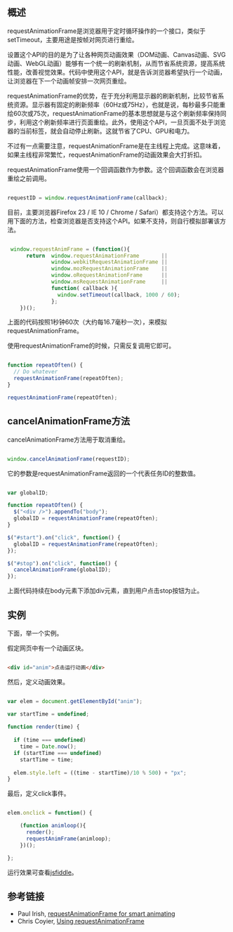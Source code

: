 

## 概述

requestAnimationFrame是浏览器用于定时循环操作的一个接口，类似于setTimeout，主要用途是按帧对网页进行重绘。

设置这个API的目的是为了让各种网页动画效果（DOM动画、Canvas动画、SVG动画、WebGL动画）能够有一个统一的刷新机制，从而节省系统资源，提高系统性能，改善视觉效果。代码中使用这个API，就是告诉浏览器希望执行一个动画，让浏览器在下一个动画帧安排一次网页重绘。

requestAnimationFrame的优势，在于充分利用显示器的刷新机制，比较节省系统资源。显示器有固定的刷新频率（60Hz或75Hz），也就是说，每秒最多只能重绘60次或75次，requestAnimationFrame的基本思想就是与这个刷新频率保持同步，利用这个刷新频率进行页面重绘。此外，使用这个API，一旦页面不处于浏览器的当前标签，就会自动停止刷新。这就节省了CPU、GPU和电力。

不过有一点需要注意，requestAnimationFrame是在主线程上完成。这意味着，如果主线程非常繁忙，requestAnimationFrame的动画效果会大打折扣。

requestAnimationFrame使用一个回调函数作为参数。这个回调函数会在浏览器重绘之前调用。

``` javascript

requestID = window.requestAnimationFrame(callback); 

```

目前，主要浏览器Firefox 23 / IE 10 / Chrome / Safari）都支持这个方法。可以用下面的方法，检查浏览器是否支持这个API。如果不支持，则自行模拟部署该方法。

``` javascript

 window.requestAnimFrame = (function(){
      return  window.requestAnimationFrame       || 
              window.webkitRequestAnimationFrame || 
              window.mozRequestAnimationFrame    || 
              window.oRequestAnimationFrame      || 
              window.msRequestAnimationFrame     || 
              function( callback ){
                window.setTimeout(callback, 1000 / 60);
              };
    })();

```

上面的代码按照1秒钟60次（大约每16.7毫秒一次），来模拟requestAnimationFrame。

使用requestAnimationFrame的时候，只需反复调用它即可。

``` javascript

function repeatOften() {
  // Do whatever
  requestAnimationFrame(repeatOften);
}

requestAnimationFrame(repeatOften);

```

## cancelAnimationFrame方法

cancelAnimationFrame方法用于取消重绘。

``` javascript

window.cancelAnimationFrame(requestID);

```

它的参数是requestAnimationFrame返回的一个代表任务ID的整数值。

``` javascript

var globalID;

function repeatOften() {
  $("<div />").appendTo("body");
  globalID = requestAnimationFrame(repeatOften);
}

$("#start").on("click", function() {
  globalID = requestAnimationFrame(repeatOften);
});

$("#stop").on("click", function() {
  cancelAnimationFrame(globalID);
});

```

上面代码持续在body元素下添加div元素，直到用户点击stop按钮为止。

## 实例

下面，举一个实例。

假定网页中有一个动画区块。

``` html

<div id="anim">点击运行动画</div> 

```

然后，定义动画效果。

``` javascript

var elem = document.getElementById("anim");

var startTime = undefined;
 
function render(time) {
 
  if (time === undefined)
    time = Date.now();
  if (startTime === undefined)
    startTime = time;
 
  elem.style.left = ((time - startTime)/10 % 500) + "px";
}

```

最后，定义click事件。

``` javascript

elem.onclick = function() {

    (function animloop(){
      render();
      requestAnimFrame(animloop);
    })();

};

```

运行效果可查看[jsfiddle](http://jsfiddle.net/paul/rjbGw/3/)。

## 参考链接

- Paul Irish, [requestAnimationFrame for smart animating](http://paulirish.com/2011/requestanimationframe-for-smart-animating/)
- Chris Coyier, [Using requestAnimationFrame](http://css-tricks.com/using-requestanimationframe/)
